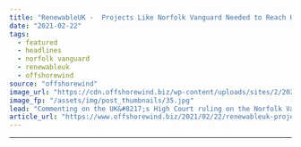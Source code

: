 ```yaml
---
title: "RenewableUK -  Projects Like Norfolk Vanguard Needed to Reach UK’s Offshore Wind Target"
date: "2021-02-22"
tags: 
  - featured
  - headlines
  - norfolk vanguard
  - renewableuk
  - offshorewind
source: "offshorewind"
image_url: "https://cdn.offshorewind.biz/wp-content/uploads/sites/2/2021/02/22110002/Vattenfall_illustration.jpg"
image_fp: "/assets/img/post_thumbnails/35.jpg"
lead: "Commenting on the UK&#8217;s High Court ruling on the Norfolk Vanguard offshore wind project,"
article_url: "https://www.offshorewind.biz/2021/02/22/renewableuk-projects-like-norfolk-vanguard-needed-to-reach-uks-offshore-wind-target/"
---
```


---
